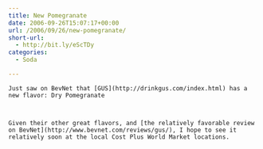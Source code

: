 ```yaml
---
title: New Pomegranate
date: 2006-09-26T15:07:17+00:00
url: /2006/09/26/new-pomegranate/
short-url:
  - http://bit.ly/eScTDy
categories:
  - Soda

---
```

<div class='microid-mailto+http:sha1:0807db6acbf0bbcecab4f244809b01af8f4ba81a'>
  
    Just saw on BevNet that [GUS](http://drinkgus.com/index.html) has a new flavor: Dry Pomegranate
  
  
  
    Given their other great flavors, and [the relatively favorable review on BevNet](http://www.bevnet.com/reviews/gus/), I hope to see it relatively soon at the local Cost Plus World Market locations.
  
